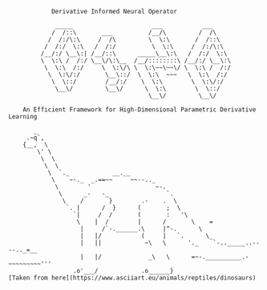 				Derivative Informed Neural Operator

			     _____                      ___           ___     
			    /  /::\       ___          /__/\         /  /\    
			   /  /:/\:\     /  /\         \  \:\       /  /::\   
			  /  /:/  \:\   /  /:/          \  \:\     /  /:/\:\  
			 /__/:/ \__\:| /__/::\      _____\__\:\   /  /:/  \:\ 
			 \  \:\ /  /:/ \__\/\:\__  /__/::::::::\ /__/:/ \__\:\
			  \  \:\  /:/     \  \:\/\ \  \:\~~\~~\/ \  \:\ /  /:/
			   \  \:\/:/       \__\::/  \  \:\  ~~~   \  \:\  /:/ 
			    \  \::/        /__/:/    \  \:\        \  \:\/:/  
			     \__\/         \__\/      \  \:\        \  \::/   
			                               \__\/         \__\/    

		An Efficient Framework for High-Dimensional Parametric Derivative Learning

		   _
		 .~q`,
		{__,  \
		    \' \
		     \  \
		      \  \
		       \  `._            __.__
		        \    ~-._  _.==~~     ~~--.._
		         \        '                  ~-.
		          \      _-   -_                `.
		           \    /       }        .-    .  \
		            `. |      /  }      (       ;  \
		              `|     /  /       (       :   '\
		               \    |  /        |      /       \    =
		                |     /`-.______.\     |^-.      \
		                |   |/           (     |   `.      \_
		                |   ||            ~\   \      '._    `-.._____..----.._=__
		                |   |/             _\   \      =~-.__________.-~~~~~~~~~'''
		              .o'___/            .o______}																														     [Taken from here](https://www.asciiart.eu/animals/reptiles/dinosaurs)